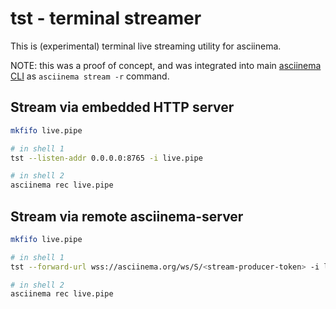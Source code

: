# tst - terminal streamer

This is (experimental) terminal live streaming utility for asciinema.

NOTE: this was a proof of concept, and was integrated into main [asciinema
CLI](https://github.com/asciinema/asciinema) as `asciinema stream -r` command.

## Stream via embedded HTTP server

```bash
mkfifo live.pipe

# in shell 1
tst --listen-addr 0.0.0.0:8765 -i live.pipe 

# in shell 2
asciinema rec live.pipe
```

## Stream via remote asciinema-server

```bash
mkfifo live.pipe

# in shell 1
tst --forward-url wss://asciinema.org/ws/S/<stream-producer-token> -i live.pipe 

# in shell 2
asciinema rec live.pipe
```
